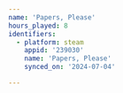 ```yaml
---
name: 'Papers, Please'
hours_played: 8
identifiers:
  - platform: steam
    appid: '239030'
    name: 'Papers, Please'
    synced_on: '2024-07-04'

---
```


